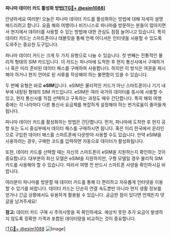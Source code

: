**파나마 데이터 카드 활성화 방법[[TG💪+ @esim1088](https://t.me/s/esim1088)]**

안녕하세요 여러분! 오늘은 파나마 데이터 카드를 활성화하는 방법에 대해 자세히 설명해드리려고 합니다. 요즘 해외 여행이나 비즈니스로 파나마를 방문하는 분들이 많아지면서 현지에서 데이터를 사용할 수 있는 방법에 대한 관심도 점점 늘어나고 있습니다. 특히 데이터 카드는 스마트폰이나 태블릿을 통해 언제 어디서든 인터넷을 사용할 수 있도록 도와주는 중요한 도구입니다.

파나마 데이터 카드는 크게 두 가지 유형으로 나눌 수 있습니다. 첫 번째는 전통적인 물리적 형태의 SIM 카드입니다. 이 카드는 파나마에 도착한 후 현지 통신사에서 구매하거나 혹은 미리 준비된 데이터 패스를 구매하여 사용합니다. 하지만 이 방식은 여권을 제시해야 하거나 현지 언어로 된 서류를 작성해야 하는 불편함이 있을 수 있습니다.

두 번째 유형은 바로 **eSIM**입니다. eSIM은 물리적인 카드가 아닌 스마트폰이나 기기 내부에 내장된 형태의 SIM 카드입니다. eSIM은 여러 국가의 데이터를 동시에 사용할 수 있고, 현지 통신사를 직접 선택하고 구독하는 과정도 매우 간단합니다. 특히 해외 여행 중에는 각 나라마다 다른 통신사 요금제를 복잡하게 설정해야 하는 번거로움이 줄어들게 됩니다.

파나마 데이터 카드를 활성화하는 방법은 간단합니다. 먼저, 파나마에 도착한 후 현지 공항 또는 도시 중심부에서 데이터 패스를 구매하시면 됩니다. 혹은 미리 한국에서 온라인으로 구입한 데이터 패스를 스마트폰에 다운받아 사용할 수도 있습니다. 만약 eSIM을 사용하려는 경우, 구매한 코드를 입력하면 자동으로 데이터가 활성화됩니다.

또한, 데이터 카드를 선택할 때는 자신의 스마트폰이 eSIM을 지원하는지 확인하는 것이 중요합니다. 대부분의 최신 모델은 eSIM을 지원하지만, 구형 모델일 경우 물리적 SIM 카드를 사용해야 할 수 있습니다. 따라서 여행 전 반드시 스마트폰 사양을 확인하시길 바랍니다.

여러분이 파나마를 방문할 때 데이터 카드를 통해 더 편리하고 자유롭게 인터넷을 이용할 수 있기를 바랍니다. 데이터 카드는 단순히 연결 속도뿐만 아니라 현지 생활 정보를 얻거나 긴급 상황에서도 유용하게 활용될 수 있습니다. 궁금한 점이 있다면 언제든지 댓글을 남겨주세요!

**참고:** 데이터 카드 구매 시 주의사항을 꼭 확인하세요. 예상치 못한 추가 요금이 발생하지 않도록 정확한 가격과 포함된 데이터량을 비교하는 것이 중요합니다.

[[TG💪+ @esim1088](https://t.me/s/esim1088) ![Image](https://i.postimg.cc/Y0z9fWf4/image.png)]